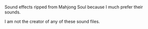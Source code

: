 Sound effects ripped from Mahjong Soul because I much prefer their sounds.

I am not the creator of any of these sound files.

